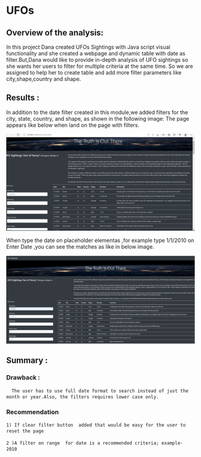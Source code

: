 # UFOs
## Overview of the analysis:
   In this project Dana created UFOs Sightings with Java script visual functionality and she created a webpage and dynamic table with date as filter.But,Dana would like to 
   provide in-depth analysis of UFO sightings so she wants her users to filter for multiple criteria at the same time. So we are assigned to help her to create table and add more
   filter parameters like city,shape,country and shape.
   
 ## Results :

   In addition to the date filter created in this module,we added  filters for the city, state, country, and shape, as shown in the following image:
   The page appears like below when land on the page with filters.
  
  ![challenge_1.png](static/images/challenge_1.png)
  
  When type the date on placeholder elementas ,for example type  1/1/2010 on Enter Date ,you can see the matches as like in below image.
  
 ![Challenge_2.png](static/images/Challenge_2.png)
  
  ## Summary :
  
  ### Drawback :
      The user has to use full date format to search instead of just the month or year.Also, the filters requires lower case only.
      
  ### Recommendation
  
    1) If clear filter button  added that would be easy for the user to reset the page
    
    2 )A filter on range  for date is a recommended criteria; example- 2010
    
